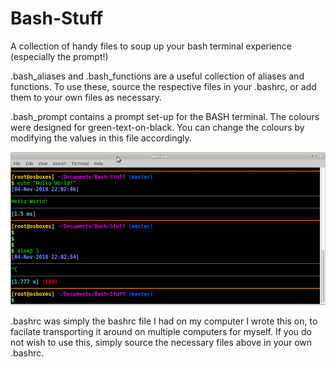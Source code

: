 # Bash-Stuff
A collection of handy files to soup up your bash terminal experience (especially the prompt!)

.bash_aliases and .bash_functions are a useful collection of aliases and functions. To use these, source the respective files in your .bashrc, or add them to your own files as necessary.

.bash_prompt contains a prompt set-up for the BASH terminal. The colours were designed for green-text-on-black. You can change the colours by modifying the values in this file accordingly.

![Prompt screenshot. Note that the blue text is a git branch, and the red text is the non-zero error code.](prompt.png)

.bashrc was simply the bashrc file I had on my computer I wrote this on, to facilate transporting it around on multiple computers for myself. If you do not wish to use this, simply source the necessary files above in your own .bashrc.
